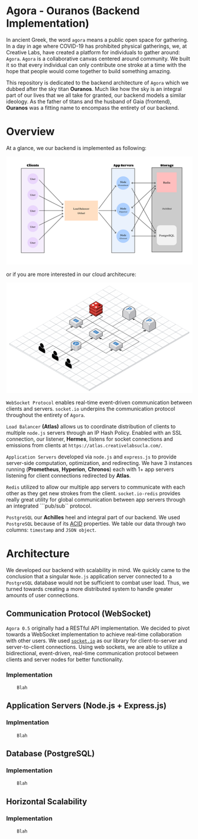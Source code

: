 # Agora - Ouranos (Backend Implementation)

In ancient Greek, the word ```agora``` means a public open space for gathering. In a day in age where COVID-19 has prohibited physical gatherings, we, at Creative Labs, have created a platform for individuals to gather around: ```Agora```. ```Agora``` is a collaborative canvas centered around community. We built it so that every individual can only contribute one stroke at a time with the hope that people would come together to build something amazing. 

This repository is dedicated to the backend architecture of ```Agora``` which we dubbed after the sky titan **Ouranos**. Much like how the sky is an integral part of our lives that we all take for granted, our backend models a similar ideology. As the father of titans and the husband of Gaia (frontend), **Ouranos** was a fitting name to encompass the entirety of our backend.

# Overview

At a glance, we our backend is implemented as following:

![architecture](/misc/architecture.png)

or if you are more interested in our cloud architecure:

![cloud](/misc/cloud.png)

```WebSocket Protocol``` enables real-time event-driven communication between clients and servers. ```socket.io``` underpins the communication protocol throughout the entirety of ```Agora```.

```Load Balancer``` **(Atlas)** allows us to coordinate distribution of clients to multiple ```node.js``` servers through an IP Hash Policy. Enabled with an SSL connection, our listener, **Hermes**, listens for socket connections and emissions from clients at ```https://atlas.creativelabsucla.com/```.

```Application Servers``` developed via ```node.js``` and ```express.js``` to provide server-side computation, optimization, and redirecting. We have 3 instances running (**Prometheus**, **Hyperion**, **Chronos**) each with 1+ app servers listening for client connections redirected by **Atlas**.

```Redis``` utilized to allow our multiple app servers to communicate with each other as they get new strokes from the client. ```socket.io-redis``` provides really great utility for global communication between app servers through an integrated ```pub/sub`` protocol. 

```PostgreSQL``` our **Achilles** heel and integral part of our backend. We used ```PostgreSQL``` because of its [ACID](https://retool.com/blog/whats-an-acid-compliant-database/) properties. We table our data through two columns: ```timestamp``` and ```JSON object```.

# Architecture

We developed our backend with scalability in mind. We quickly came to the conclusion that a singular ```Node.js``` application server connected to a ```PostgreSQL``` database would not be sufficient to combat user load. Thus, we turned towards creating a more distributed system to handle greater amounts of user connections.

## Communication Protocol (WebSocket)

```Agora 0.5``` originally had a RESTful API implementation. We decided to pivot towards a WebSocket implementation to achieve real-time collaboration with other users. We used [```socket.io```](https://socket.io/docs/) as our library for client-to-server and server-to-client connections. Using web sockets, we are able to utilize a bidirectional, event-driven, real-time communication protocol between clients and server nodes for better functionality. 

### Implementation

```
    Blah
```

## Application Servers (Node.js + Express.js)

### Implmentation

```
    Blah
```

## Database (PostgreSQL)

### Implementation

```
    Blah
```

## Horizontal Scalability

### Implementation

```
    Blah
```
